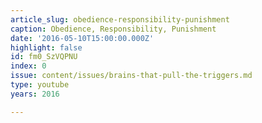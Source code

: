 ```yaml
---
article_slug: obedience-responsibility-punishment
caption: Obedience, Responsibility, Punishment
date: '2016-05-10T15:00:00.000Z'
highlight: false
id: fm0_SzVQPNU
index: 0
issue: content/issues/brains-that-pull-the-triggers.md
type: youtube
years: 2016

---
```

